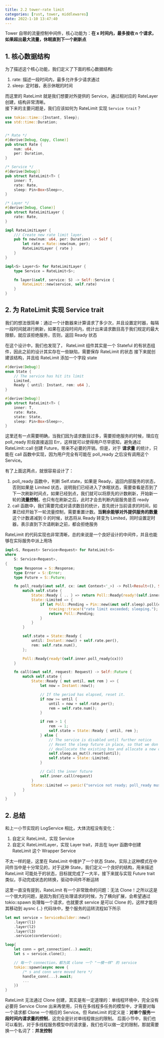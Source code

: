 ```yaml
---
title: 2.2 tower-rate limit
categories: [rust, tower, middlewares]
date: 2022-1-10 13:47:40
---
```


Tower 自带的流量控制中间件，核心功能为：**在 x 时间内，最多接收 n 个请求，如果超出最大流量，休眠直到下一个刷新点**

## 1. 核心数据结构

为了描述这个核心功能，我们定义了下面的核心数据结构:

1. rate: 描述一段时间内，最多允许多少请求通过
2. sleep: 定时器，表示休眠的时间

而这里的 RateLimit 就是我们想要对外提供的 Service，通过相对应的 RateLayer 创建，结构非常清晰。  
接下来的主要问题是，我们应该如何为 RateLimit 实现 `Service trait`？

```rust
use tokio::time::{Instant, Sleep};
use std::time::Duration;


/* Rate */
#[derive(Debug, Copy, Clone)]
pub struct Rate {
    num: u64,
    per: Duration,
}

/* Service */
#[derive(Debug)]
pub struct RateLimit<T> {
    inner: T,
    rate: Rate,
    sleep: Pin<Box<Sleep>>,
}

/* Layer */
#[derive(Debug, Clone)]
pub struct RateLimitLayer {
    rate: Rate,
}

impl RateLimitLayer {
    /// Create new rate limit layer.
    pub fn new(num: u64, per: Duration) -> Self {
        let rate = Rate::new(num, per);
        RateLimitLayer { rate }
    }
}

impl<S> Layer<S> for RateLimitLayer {
    type Service = RateLimit<S>;

    fn layer(&self, service: S) -> Self::Service {
        RateLimit::new(service, self.rate)
    }
}

```

## 2. 为 RateLimit 实现 Service trait

我们的想法很简单：通过一个计数器来计算请求了多少次，并且设置定时器，每隔一段时间就进行刷新，如果在这段时间内，统计出来请求数目高于我们规定的最大限额，就应该拒绝服务，否则，返回 Ready 状态

在这个设计中，我们也发现了， RateLimit 组件其实是一个 Stateful 的有状态组件，因此之前的设计其实存在一些缺陷，需要保存 RateLimit 的状态
接下来就创建该结构，并且给 RateLimit 添加一个字段 state

```rust
#[derive(Debug)]
enum State {
    // The service has hit its limit
    Limited,
    Ready { until: Instant, rem: u64 },
}

#[derive(Debug)]
pub struct RateLimit<T> {
    inner: T,
    rate: Rate,
    state: State,
    sleep: Pin<Box<Sleep>>,
}
```

这里还有一点需要明确，当我们因为请求数目过多，需要拒绝服务的时候，理应在 poll_ready 阶段直接返回 Err，这样就可以使得用户尽早感知，避免通过 RateLimit::call 创建 Future，带来不必要的开销。但是，对于 **请求量** 的统计，只能在 call 函数中实现，因为用户完全有可能在 poll_ready 之后没有调用这个 Service。  

有了上面这两点，就很容易设计了：

1. poll_ready 函数中，判断 Self.state，如果是 Ready，返回内部服务的状态，否则如果是 Limited 状态，说明我们已经进入了休眠状态，需要查看是否到了下一次刷新时间点，如果已经到点，我们就可以将原先的计数刷新，开始新一轮的**流量控制**，也只有在刷新之后，此时才会去判断内层服务是否 ready
2. call 函数中，我们需要完成对请求数目的统计，首先统计当前请求的时间，如果已经开始下一轮流量控制，需要重置计数。**当剩余能够对外提供服务的数量** 这个计数递减到 0 的时候，状态将从 Ready 转变为 Limited，同时设置定时器，表示直到下次请刷新之前，都会拒绝服务

RateLimit 的代码实现也非常清晰，总的来说是一个良好设计的中间件，并且也能够在实际服务中派上用场

```rust
impl<S, Request> Service<Request> for RateLimit<S>
where
    S: Service<Request>,
{
    type Response = S::Response;
    type Error = S::Error;
    type Future = S::Future;

    fn poll_ready(&mut self, cx: &mut Context<'_>) -> Poll<Result<(), Self::Error>> {
        match self.state {
            State::Ready { .. } => return Poll::Ready(ready!(self.inner.poll_ready(cx))),
            State::Limited => {
                if let Poll::Pending = Pin::new(&mut self.sleep).poll(cx) {
                    tracing::trace!("rate limit exceeded; sleeping.");
                    return Poll::Pending;
                }
            }
        }

        self.state = State::Ready {
            until: Instant::now() + self.rate.per(),
            rem: self.rate.num(),
        };

        Poll::Ready(ready!(self.inner.poll_ready(cx)))
    }

    fn call(&mut self, request: Request) -> Self::Future {
        match self.state {
            State::Ready { mut until, mut rem } => {
                let now = Instant::now();

                // If the period has elapsed, reset it.
                if now >= until {
                    until = now + self.rate.per();
                    rem = self.rate.num();
                }

                if rem > 1 {
                    rem -= 1;
                    self.state = State::Ready { until, rem };
                } else {
                    // The service is disabled until further notice
                    // Reset the sleep future in place, so that we don't have to
                    // deallocate the existing box and allocate a new one.
                    self.sleep.as_mut().reset(until);
                    self.state = State::Limited;
                }

                // Call the inner future
                self.inner.call(request)
            }
            State::Limited => panic!("service not ready; poll_ready must be called first"),
        }
    }
}
```

## 2. 总结

和上一小节实现的 LogService 相比，大体流程没有变化：

1. 自定义 RateLimit，实现 Service
2. 自定义 RateLimitLayer，实现 Layer trait，并且在 layer 函数中创建 RateLimit 这个 Wrapper Service

不太一样的是，这里在 RateLimit 中维护了一个状态 State，实际上这种模式在中间件当中是十分常见的，对于这种 State，我们定义一个良好的结构，用来描述 RateLimit 可能处于的状态，目标就完成了一大半，接下来就与实现 Future trait 类似，手动完成状态的转换，驱动中间件不断运转

这里一直没有提到，RateLimit 有一个非常致命的问题：无法 Clone！之所以这是一个很大的问题，是因为我们在处理请求的时候，为了横向扩展，会希望通过 tokio::spawn 处理每一个请求，也就要求 service 是可以 Clone 的，这样才能将其移动到 aysnc {..} 代码块中，整个服务的运转流程如下所示

```rust
let mut service = ServiceBuilder::new()
    .layer(l1)
    .layer(l2)
    .layer(l3)
    .service(coreService);

loop{
    let conn = get_connection(..).await;
    let s = service.clone();

    // 每一个 connection，都为其 clone 一个 "一模一样" 的 service
    tokio::spawn(async move {
        /* s and conn were moved here */
        handle_conn(...).await;
        ...
    })
}
```

RateLimit 无法通过 Clone 创建，其实是有一定道理的：单线程环境中，完全没有必要将 Service Clone 出来再使用，只有在多线程多任务的模型中，才需要对每一个请求都 Clone 一个相应的 Service。但 RateLimit 的定义是：**对单个服务一段时间内请求量的控制**，这完全是针对单线程做出的限制。
后面小节中，我们也可以看到，对于多线程服务模型中的请求量，我们也可以做一定的限制，那就需要换一个名词了：**并发控制**
